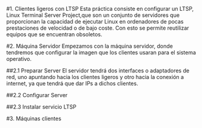 #1. Clientes ligeros con LTSP
Esta práctica consiste en configurar un LTSP, Linux Terminal Server Project,que son un conjunto de servidores que proporcionan la capacidad de ejecutar Linux en ordenadores de pocas prestaciones de velocidad o de bajo coste. Con esto se permite reutilizar equipos que se encuentran obsoletos.

#2. Máquina Servidor
Empezamos con la máquina servidor, donde tendremos que configurar la imagen que los clientes usaran para el sistema operativo.

##2.1 Preparar Server
El servidor tendrá dos interfaces o adaptadores de red, uno apuntando hacia los clientes ligeros y otro hacia la conexión a internet, ya que tendrá que dar IPs a dichos clientes.

##2.2 Configurar Server

##2.3 Instalar servicio LTSP

#3. Máquinas clientes
